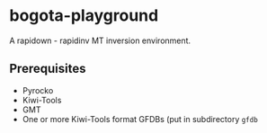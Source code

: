 bogota-playground
=================

A rapidown - rapidinv MT inversion environment.

Prerequisites
-------------

* Pyrocko
* Kiwi-Tools
* GMT
* One or more Kiwi-Tools format GFDBs (put in subdirectory `gfdb`

